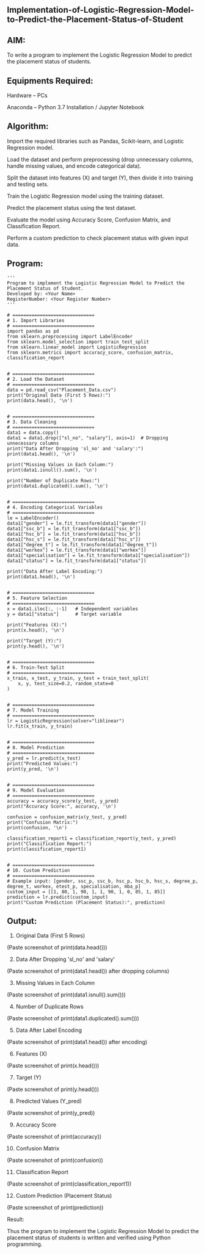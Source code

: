 ## Implementation-of-Logistic-Regression-Model-to-Predict-the-Placement-Status-of-Student
## AIM:

To write a program to implement the Logistic Regression Model to predict the placement status of students.

## Equipments Required:

Hardware – PCs

Anaconda – Python 3.7 Installation / Jupyter Notebook

## Algorithm:

Import the required libraries such as Pandas, Scikit-learn, and Logistic Regression model.

Load the dataset and perform preprocessing (drop unnecessary columns, handle missing values, and encode categorical data).

Split the dataset into features (X) and target (Y), then divide it into training and testing sets.

Train the Logistic Regression model using the training dataset.

Predict the placement status using the test dataset.

Evaluate the model using Accuracy Score, Confusion Matrix, and Classification Report.

Perform a custom prediction to check placement status with given input data.

## Program:
```
'''
Program to implement the Logistic Regression Model to Predict the Placement Status of Student.
Developed by: <Your Name>
RegisterNumber: <Your Register Number>
'''

# ==============================
# 1. Import Libraries
# ==============================
import pandas as pd
from sklearn.preprocessing import LabelEncoder
from sklearn.model_selection import train_test_split
from sklearn.linear_model import LogisticRegression
from sklearn.metrics import accuracy_score, confusion_matrix, classification_report


# ==============================
# 2. Load the Dataset
# ==============================
data = pd.read_csv("Placement_Data.csv")
print("Original Data (First 5 Rows):")
print(data.head(), '\n')


# ==============================
# 3. Data Cleaning
# ==============================
data1 = data.copy()
data1 = data1.drop(["sl_no", "salary"], axis=1)  # Dropping unnecessary columns
print("Data After Dropping 'sl_no' and 'salary':")
print(data1.head(), '\n')

print("Missing Values in Each Column:")
print(data1.isnull().sum(), '\n')

print("Number of Duplicate Rows:")
print(data1.duplicated().sum(), '\n')


# ==============================
# 4. Encoding Categorical Variables
# ==============================
le = LabelEncoder()
data1["gender"] = le.fit_transform(data1["gender"])
data1["ssc_b"] = le.fit_transform(data1["ssc_b"])
data1["hsc_b"] = le.fit_transform(data1["hsc_b"])
data1["hsc_s"] = le.fit_transform(data1["hsc_s"])
data1["degree_t"] = le.fit_transform(data1["degree_t"])
data1["workex"] = le.fit_transform(data1["workex"])
data1["specialisation"] = le.fit_transform(data1["specialisation"])
data1["status"] = le.fit_transform(data1["status"])

print("Data After Label Encoding:")
print(data1.head(), '\n')


# ==============================
# 5. Feature Selection
# ==============================
x = data1.iloc[:, :-1]   # Independent variables
y = data1["status"]      # Target variable

print("Features (X):")
print(x.head(), '\n')

print("Target (Y):")
print(y.head(), '\n')


# ==============================
# 6. Train-Test Split
# ==============================
x_train, x_test, y_train, y_test = train_test_split(
    x, y, test_size=0.2, random_state=0
)


# ==============================
# 7. Model Training
# ==============================
lr = LogisticRegression(solver="liblinear")
lr.fit(x_train, y_train)


# ==============================
# 8. Model Prediction
# ==============================
y_pred = lr.predict(x_test)
print("Predicted Values:")
print(y_pred, '\n')


# ==============================
# 9. Model Evaluation
# ==============================
accuracy = accuracy_score(y_test, y_pred)
print("Accuracy Score:", accuracy, '\n')

confusion = confusion_matrix(y_test, y_pred)
print("Confusion Matrix:")
print(confusion, '\n')

classification_report1 = classification_report(y_test, y_pred)
print("Classification Report:")
print(classification_report1)


# ==============================
# 10. Custom Prediction
# ==============================
# Example input: [gender, ssc_p, ssc_b, hsc_p, hsc_b, hsc_s, degree_p, degree_t, workex, etest_p, specialisation, mba_p]
custom_input = [[1, 80, 1, 90, 1, 1, 90, 1, 0, 85, 1, 85]]
prediction = lr.predict(custom_input)
print("Custom Prediction (Placement Status):", prediction)
```
## Output:
1. Original Data (First 5 Rows)

(Paste screenshot of print(data.head()))

2. Data After Dropping 'sl_no' and 'salary'

(Paste screenshot of print(data1.head()) after dropping columns)

3. Missing Values in Each Column

(Paste screenshot of print(data1.isnull().sum()))

4. Number of Duplicate Rows

(Paste screenshot of print(data1.duplicated().sum()))

5. Data After Label Encoding

(Paste screenshot of print(data1.head()) after encoding)

6. Features (X)

(Paste screenshot of print(x.head()))

7. Target (Y)

(Paste screenshot of print(y.head()))

8. Predicted Values (Y_pred)

(Paste screenshot of print(y_pred))

9. Accuracy Score

(Paste screenshot of print(accuracy))

10. Confusion Matrix

(Paste screenshot of print(confusion))

11. Classification Report

(Paste screenshot of print(classification_report1))

12. Custom Prediction (Placement Status)

(Paste screenshot of print(prediction))

Result:

Thus the program to implement the Logistic Regression Model to predict the placement status of students is written and verified using Python programming.
